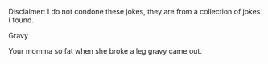 Disclaimer: I do not condone these jokes, they are from a collection of jokes I found.

Gravy

Your momma so fat when she broke a leg gravy came out.

